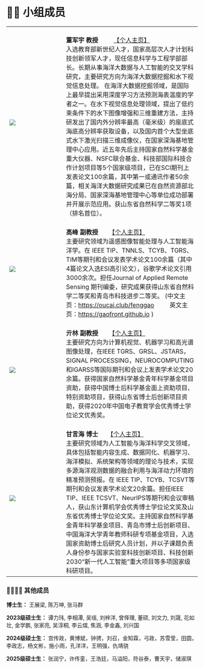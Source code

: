 # 🧑‍💻 小组成员

|      |      |
| ---- | ---- |
| <div style="width: 100pt"><img src=https://gaopursuit.oss-cn-beijing.aliyuncs.com/img/2025/djy.jpg></div> | <br>**董军宇 教授** 　　 [【个人主页】](https://it.ouc.edu.cn/djy) <br> 入选教育部新世纪人才，国家高层次人才计划科技创新领军人才，现任信息科学与工程学部部长。长期从事海洋大数据与人工智能的交叉学科研究，主要研究方向为海洋大数据挖掘和水下视觉信息处理。 在海洋大数据挖掘领域，是国际上最早提出采用深度学习方法预测海表温度的学者之一。在水下视觉信息处理领域，提出了低约束条件下的水下图像增强和三维重建方法，主持研发出了国内外分辨率最高（毫米级）的座底式海底高分辨率获取设备，以及国内首个大型坐底式水下激光扫描三维成像仪，在国家深海基地管理中心应用。近五年先后主持国家自然科学基金重大仪器、NSFC联合基金、科技部国际科技合作计划项目等5个国家级项目，已在SCI期刊上发表论文100余篇，其中第一或通讯作者50余篇，相关海洋大数据研究成果已在自然资源部北海分局、国家深海基地管理中心等单位成功部署并开展示范应用。获山东省自然科学二等奖1项（排名首位）。<br> |
| <div style="width: 100pt"><img src=https://gaopursuit.oss-cn-beijing.aliyuncs.com/img/2025/gaof.jpg></div> | <br>**高峰 副教授** 　　[【个人主页】](https://oucai.club/fenggao) <br> 主要研究领域为遥感图像智能处理与人工智能海洋学。在 IEEE TIP、TNNLS、TCYB、TGRS、TIM等期刊和会议发表学术论文100余篇（其中4篇论文入选ESI高引论文），谷歌学术论文引用3000余次。担任Journal of Applied Remote Sensing 期刊编委，研究成果获得山东省自然科学二等奖和青岛市科技进步二等奖。 (中文主页：https://oucai.club/fenggao 　　 英文主页：https://gaofront.github.io ) <br>|
| <div style="width: 100pt"><img src=https://gaopursuit.oss-cn-beijing.aliyuncs.com/img/2025/ql.jpg></div>  | <br> **亓林 副教授** 　　[【个人主页】](https://it.ouc.edu.cn/ql2) <br> 主要研究方向为计算机视觉、机器学习和高光谱图像处理，在IEEE TGRS、GRSL、JSTARS，SIGNAL PROCESSING，NEUROCOMPUTING和IGARSS等国际期刊和会议上发表学术论文20余篇。获得国家自然科学基金青年科学基金项目资助，获得中国博士后科学基金面上资助项目、特别资助项目，获得山东省博士后创新项目资助，获得2020年中国电子教育学会优秀博士学位论文优秀奖。<br>|
| <div style="width: 100pt"><img src=https://gaopursuit.oss-cn-beijing.aliyuncs.com/img/2025/gyh.jpg></div> | <br> **甘言海 博士**　　[【个人主页】](https://it.ouc.edu.cn/gyh) <br> 主要研究领域为人工智能与海洋科学交叉领域，具体包括智能内容生成、数据同化、机器学习、海洋模拟、系统架构等领域的理论与技术，实现多源海洋观测数据的融合利用与海洋动力环境的精准预测预报。在 IEEE TIP、TCYB、TCSVT等期刊和会议发表学术论文20余篇。担任IEEE TIP、IEEE TCSVT、NeurIPS等期刊和会议审稿人，获山东计算机学会优秀博士学位论文奖及山东省优秀博士学位论文奖。主持国家自然科学基金青年科学基金项目、青岛市博士后创新项目、中国海洋大学青年教师科研专项基金项目，入选国家资助博士后研究人员计划，并以子课题负责人身份参与国家实验室科技创新项目、科技创新2030“新一代人工智能”重大项目等多项国家级科研项目。<br>|




### 👩‍👩‍👧‍👦 其他成员

**博士生：** 王展梁, 陈万坤, 张马群

**2023级硕士生：** 谭力玮, 李相潭, 吴瑶, 刘梓洋, 曾怿理, 董硕, 刘文力, 刘晟, 花如壮, 金学鹏, 张家亮, 吴淳桐, 李云熠, 焦涵, 李金鑫, 刘兴国

**2024级硕士生：** 宫传政，黄博斌，钟骋，刘召，金知霖，弓政，苏雪莹，田圆，李政志，杨文彬，施小雨，孔洋洋，王明强，仇靖骁

**2025级硕士生：** 张润宁，许传銮，王浩廷，马溢阳，符谷泰，曹天宇，储淑琪
